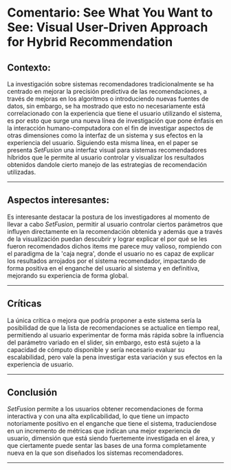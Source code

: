 # Comentario: See What You Want to See: Visual User-Driven Approach for Hybrid Recommendation

## Contexto:

La investigación sobre sistemas recomendadores tradicionalmente se ha centrado en mejorar la precisión predictiva de las recomendaciones, a través de mejoras en los algoritmos o introduciendo nuevas fuentes de datos, sin embargo, se ha mostrado que esto no necesariamente está correlacionado con la experiencia que tiene el usuario utilizando el sistema, es por esto que surge una nueva línea de investigación que pone énfasis en la interacción humano-computadora con el fin de investigar aspectos de otras dimensiones como la interfaz de un sistema y sus efectos en la experiencia del usuario. Siguiendo esta misma línea, en el paper se presenta *SetFusion* una interfaz visual para sistemas recomendadores híbridos que le permite al usuario controlar y visualizar los resultados obtenidos dandole cierto manejo de las estrategias de recomendación utilizadas.


---
## Aspectos interesantes:

Es interesante destacar la postura de los investigadores al momento de llevar a cabo *SetFusion*, permitir al usuario controlar ciertos parámetros que influyen directamente en la recomendación obtenida y además que a través de la visualización puedan descubrir y lograr explicar el por qué se les fueron recomendados dichos items me parece muy valioso, rompiendo con el paradigma de la 'caja negra', donde el usuario no es capaz de explicar los resultados arrojados por el sistema recomendador, impactando de forma positiva en el enganche del usuario al sistema y en definitiva, mejorando su experiencia de forma global. 



---
## Críticas

  La única crítica o mejora que podría proponer a este sistema sería la posibilidad de que la lista de recomendaciones se actualice en tiempo real, permitiendo al usuario experimentar de forma más rápida sobre la influencia del parámetro variado en el slider, sin embargo, esto está sujeto a la capacidad de cómputo disponible y sería necesario evaluar su escalabilidad, pero vale la pena investigar esta variación y sus efectos en la experiencia de usuario.

---

## Conclusión

*SetFusion* permite a los usuarios obtener recomendaciones de forma interactiva y con una alta explicabilidad, lo que tiene un impacto notoriamente positivo en el enganche que tiene el sistema, traduciendose en un incremento de métricas que indican una mejor experiencia de usuario, dimensión que está siendo fuertemente investigada en el área, y que ciertamente puede sentar las bases de una forma completamente nueva en la que son diseñados los sistemas recomendadores.

---